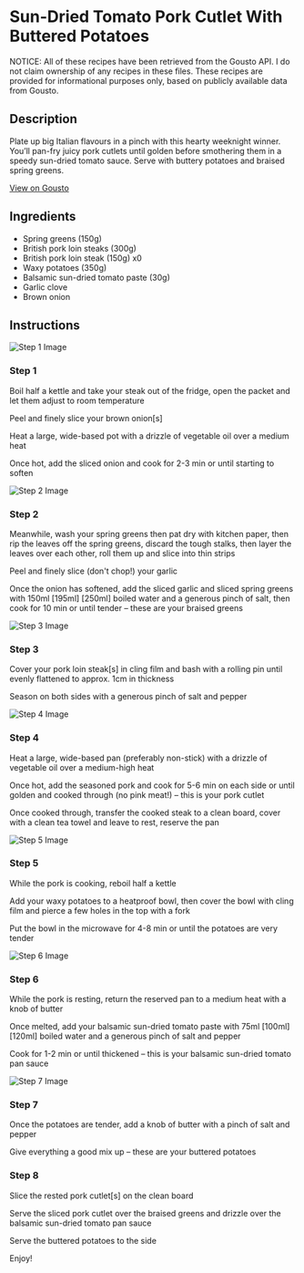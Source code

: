 # Sun-Dried Tomato Pork Cutlet With Buttered Potatoes

NOTICE: All of these recipes have been retrieved from the Gousto API. I do not claim ownership of any recipes in these files. These recipes are provided for informational purposes only, based on publicly available data from Gousto.

## Description

Plate up big Italian flavours in a pinch with this hearty weeknight winner. You’ll pan-fry juicy pork cutlets until golden before smothering them in a speedy sun-dried tomato sauce. Serve with buttery potatoes and braised spring greens.


[View on Gousto](https://www.gousto.co.uk/recipes/cookbook/sun-dried-tomato-pork-cutlet-with-buttered-potatoes-braised-greens)

## Ingredients

- Spring greens (150g)
- British pork loin steaks (300g)
- British pork loin steak (150g) x0
- Waxy potatoes (350g)
- Balsamic sun-dried tomato paste (30g)
- Garlic clove
- Brown onion

## Instructions

![Step 1 Image](https://production-media.gousto.co.uk/cms/recipe-step-image/step-1-1683887089354-x200.jpg)

### Step 1

Boil half a kettle and take your steak out of the fridge, open the packet and let them adjust to room temperature

Peel and finely slice your brown onion[s]

Heat a large, wide-based pot with a drizzle of vegetable oil over a medium heat

Once hot, add the sliced onion and cook for 2-3 min or until starting to soften

![Step 2 Image](https://production-media.gousto.co.uk/cms/recipe-step-image/step-2-1683887092887-x200.jpg)

### Step 2

Meanwhile, wash your spring greens then pat dry with kitchen paper, then rip the leaves off the spring greens, discard the tough stalks, then layer the leaves over each other, roll them up and slice into thin strips

Peel and finely slice (don't chop!) your garlic

Once the onion has softened, add the sliced garlic and sliced spring greens with 150ml <span class="text-purple">[195ml]</span> <span class="text-danger">[250ml]</span> boiled water and a generous pinch of salt, then cook for 10 min or until tender – these are your braised greens

![Step 3 Image](https://production-media.gousto.co.uk/cms/recipe-step-image/step-3-1683887098766-x200.jpg)

### Step 3

Cover your pork loin steak[s] in cling film and bash with a rolling pin until evenly flattened to approx. 1cm in thickness

Season on both sides with a generous pinch of salt and pepper

![Step 4 Image](https://production-media.gousto.co.uk/cms/recipe-step-image/step-4-1683887103159-x200.jpg)

### Step 4

Heat a large, wide-based pan (preferably non-stick) with a drizzle of vegetable oil over a medium-high heat

Once hot, add the seasoned pork and cook for 5-6 min on each side or until golden and cooked through (no pink meat!) – this is your pork cutlet

Once cooked through, transfer the cooked steak to a clean board, cover with a clean tea towel and leave to rest, reserve the pan

![Step 5 Image](https://production-media.gousto.co.uk/cms/recipe-step-image/step-5-1683887108634-x200.jpg)

### Step 5

While the pork is cooking, reboil half a kettle

Add your waxy potatoes to a heatproof bowl, then cover the bowl with cling film and pierce a few holes in the top with a fork

Put the bowl in the microwave for 4-8 min or until the potatoes are very tender

![Step 6 Image](https://production-media.gousto.co.uk/cms/recipe-step-image/step-6-1683887115043-x200.jpg)

### Step 6

While the pork is resting, return the reserved pan to a medium heat with a knob of butter

Once melted, add your balsamic sun-dried tomato paste with 75ml <span class="text-purple">[100ml]</span> <span class="text-danger">[120ml]</span> boiled water and a generous pinch of salt and pepper

Cook for 1-2 min or until thickened – this is your balsamic sun-dried tomato pan sauce

![Step 7 Image](https://production-media.gousto.co.uk/cms/recipe-step-image/step-7-1683887119686-x200.jpg)

### Step 7

Once the potatoes are tender, add a knob of butter with a pinch of salt and pepper

Give everything a good mix up – these are your buttered potatoes

### Step 8

Slice the rested pork cutlet[s] on the clean board

Serve the sliced pork cutlet over the braised greens and drizzle over the balsamic sun-dried tomato pan sauce

Serve the buttered potatoes to the side

Enjoy!

